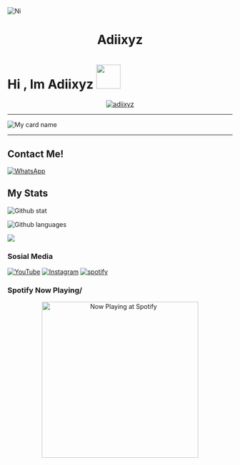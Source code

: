 ![Ni](https://github.com/Adiixyz.png)

<h1 align="center">Adiixyz</h1>

# Hi , Im Adiixyz <img src="https://github.com/TheDudeThatCode/TheDudeThatCode/blob/master/Assets/Hi.gif" width="54px">

<p align="center">
<a href="#"><img title="adiixyz" 
src="https://img.shields.io/badge/Adiixyz-red?colorA=%23ff0000&colorB=%23017e40&style=for-the-badge"></a>
</p>

--------

![My card name](https://cardivo.vercel.app/api?name=Adiixyz&description=Hello,%20Im%20Adiixyz%20,Im%20a%20developer%20&image=https://github.com/Adiixyz.png?v=4&backgroundColor=%23ecf0f1&instagram=adiistah&github=Adiixyz&pattern=leaf&colorPattern=%23eaeaea)

---------

## Contact Me!
[![WhatsApp](https://img.shields.io/badge/WhatsApp-25D366?style=for-the-badge&logo=whatsapp&logoColor=white)](https://wa.me/60199782326)

## My Stats
![Github stat](https://github-readme-stats.vercel.app/api?username=Adiixyz&theme=midnight-purple&show_icons=true) 

![Github languages](https://github-readme-stats.vercel.app/api/top-langs/?username=Adiixyz&theme=midnight-purple)

![](https://github-profile-summary-cards.vercel.app/api/cards/profile-details?username=Adiixyz&theme=monokai)

### Sosial Media
[![YouTube](https://img.shields.io/badge/Adiixyz%20X%20404-red?style=for-the-badge&logo=youtube&logoColor=white)](https://youtube.com/adiination)
[![Instagram](https://img.shields.io/badge/adiistah-pink?style=for-the-badge&logo=instagram&logoColor=white)](https://instagram.com/adiistah)
[![spotify](https://img.shields.io/badge/ItzHereAdii-green?style=for-the-badge&logo=spotify&logoColor=white)](https://open.spotify.com/user/31swawixurse2cfemtyg4tqaxcwy?si=OQvrwZPSQzS4xxpi3-dQog&utm_source=copy-link&dl_branch=1)

### Spotify Now Playing/
<p align="center">
  <a href="https://open.spotify.com/user/31swawixurse2cfemtyg4tqaxcwy" target="_blank"><img src="https://now-playing-on-spotify.vercel.app/api/spotify" alt="Now Playing at Spotify" width="350"/></a>
</p>
